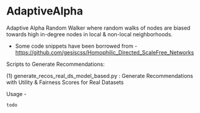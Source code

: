 # AdaptiveAlpha
Adaptive Alpha Random Walker where random walks of nodes are biased towards high in-degree nodes in local &amp; non-local neighborhoods.
 - Some code snippets have been borrowed from - https://github.com/gesiscss/Homophilic_Directed_ScaleFree_Networks


Scripts to Generate Recommendations:

(1) generate_recos_real_ds_model_based.py : Generate Recommendations with Utility & Fairness Scores for Real Datasets

Usage - 

```
todo
```
